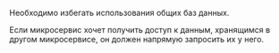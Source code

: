 Необходимо избегать использования общих баз данных.

Если микросервис хочет получить доступ к данным, хранящимся в другом микросервисе, он должен напрямую запросить их у него.